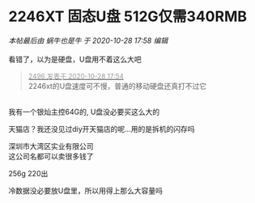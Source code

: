# 2246XT 固态U盘 512G仅需340RMB


<i class="pstatus"> 本帖最后由 蜗牛也是牛 于 2020-10-28 17:58 编辑 </i><br />
<br />
看错了，以为是硬盘，U盘用不着这么大吧

<div class="quote"><blockquote><font size="2"><a href="https://www.hostloc.com/forum.php?mod=redirect&amp;goto=findpost&amp;pid=9365265&amp;ptid=759479" target="_blank"><font color="#999999">2496 发表于 2020-10-28 17:54</font></a></font><br />
2246xt的U盘速度可不慢，普通的移动硬盘还真打不过它</blockquote></div><br />
我有一个银灿主控64G的<img src="static/image/smiley/default/lol.gif" smilieid="12" border="0" alt="" />, U盘没必要买这么大的

天猫店？我还没见过diy开天猫店的呢…用的是拆机的闪存吗

深圳市大湾区实业有限公司<br />
这公司名都可以卖很多钱了<img id="aimg_G079I" onclick="zoom(this, this.src, 0, 0, 0)" class="zoom" src="https://cdn.jsdelivr.net/gh/hishis/forum-master/public/images/patch.gif" onmouseover="img_onmouseoverfunc(this)" onload="thumbImg(this)" border="0" alt="" />

256g 220出

冷数据没必要放U盘里，所以用得上那么大容量吗
